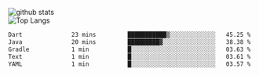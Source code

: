 ![github stats](https://github-readme-stats.vercel.app/api?username=AndreFerreira5&show_icons=true&theme=dark&count_private=true)
<br>
![Top Langs](https://github-readme-stats.vercel.app/api/top-langs/?username=AndreFerreira5&layout=compact&theme=dark)
<br>
<!--START_SECTION:waka-->

```txt
Dart              23 mins         ███████████▒░░░░░░░░░░░░░   45.25 %
Java              20 mins         █████████▓░░░░░░░░░░░░░░░   38.38 %
Gradle            1 min           █░░░░░░░░░░░░░░░░░░░░░░░░   03.63 %
Text              1 min           █░░░░░░░░░░░░░░░░░░░░░░░░   03.61 %
YAML              1 min           █░░░░░░░░░░░░░░░░░░░░░░░░   03.57 %
```

<!--END_SECTION:waka-->
